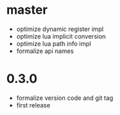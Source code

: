 # master

* optimize dynamic register impl
* optimize lua implicit conversion
* optimize lua path info impl
* formalize api names

# 0.3.0

* formalize version code and git tag
* first release

